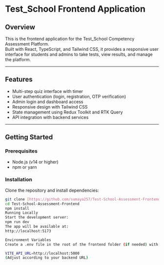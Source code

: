 # Test_School Frontend Application

## Overview

This is the frontend application for the Test_School Competency Assessment Platform.  
Built with React, TypeScript, and Tailwind CSS, it provides a responsive user interface for students and admins to take tests, view results, and manage the platform.

---

## Features

- Multi-step quiz interface with timer  
- User authentication (login, registration, OTP verification)  
- Admin login and dashboard access  
- Responsive design with Tailwind CSS  
- State management using Redux Toolkit and RTK Query  
- API integration with backend services  

---

## Getting Started

### Prerequisites

- Node.js (v14 or higher)  
- npm or yarn  

### Installation

Clone the repository and install dependencies:

```bash
git clone [https://github.com/sumaya257/Test-School-Assessment-Frontend.git]
cd Test-School-Assessment-Frontend
npm install
Running Locally
Start the development server:
npm run dev
The app will be available at:
http://localhost:5173

Environment Variables
Create a .env file in the root of the frontend folder (if needed) with:

VITE_API_URL=http://localhost:5000
(Adjust according to your backend URL)
